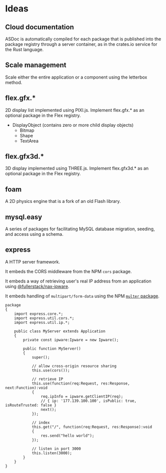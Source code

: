 # Ideas

## Cloud documentation

ASDoc is automatically compiled for each package that is published into the package registry through a server container, as in the crates.io service for the Rust language.

## Scale management

Scale either the entire application or a component using the letterbox method.

## flex.gfx.\*

2D display list implemented using PIXI.js. Implement flex.gfx.\* as an optional package in the Flex registry.

- DisplayObject (contains zero or more child display objects)
  - Bitmap
  - Shape
  - TextArea

## flex.gfx3d.\*

3D display implemented using THREE.js. Implement flex.gfx3d.\* as an optional package in the Flex registry.

## foam

A 2D physics engine that is a fork of an old Flash library.

## mysql.easy

A series of packages for facilitating MySQL database migration, seeding, and access using a schema.

## express

A HTTP server framework.

It embeds the CORS middleware from the NPM `cors` package.

It embeds a way of retrieving user's real IP address from an application using [@fullerstack/nax-ipware](https://github.com/neekware/fullerstack/tree/main/libs/nax-ipware).

It embeds handling of `multipart/form-data` using the NPM [`multer` package](https://www.npmjs.com/package/multer).

```
package
{
    import express.core.*;
    import express.util.cors.*;
    import express.util.ip.*;

    public class MyServer extends Application
    {
        private const ipware:Ipware = new Ipware();

        public function MyServer()
        {
            super();

            // allow cross-origin resource sharing
            this.use(cors());

            // retrieve IP
            this.use(function(req:Request, res:Response, next:Function):void
            {
                req.ipInfo = ipware.getClientIP(req);
                // { ip: '177.139.100.100', isPublic: true, isRouteTrusted: false }
                next();
            });

            // index
            this.get("/", function(req:Request, res:Response):void
            {
                res.send("hello world");
            });

            // listen in port 3000
            this.listen(3000);
        }
    }
}
```